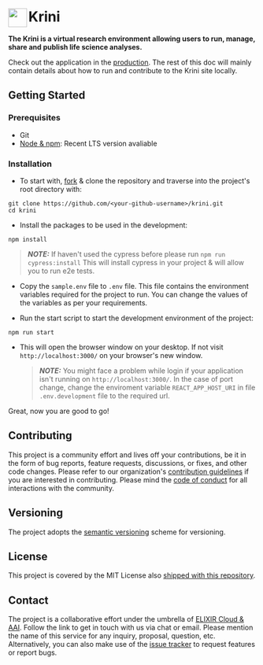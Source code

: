# <img src="https://github.com/elixir-cloud-aai/krini/blob/master/public/logo.png?raw=true" align="left" height="38" alt=""> <span >Krini</span>

**The Krini is a virtual research environment allowing users to run, manage, share and publish life science analyses.**

Check out the application in the [production](https://krini.rahtiapp.fi/). The rest of this doc will mainly contain details about how to run and contribute to the Krini site locally.

## Getting Started

### Prerequisites

- Git
- [Node & npm](https://nodejs.org/en/): Recent LTS version avaliable

### Installation

- To start with, [fork](https://github.com/elixir-cloud-aai/krini) & clone the repository and traverse into the project's root directory with:

```
git clone https://github.com/<your-github-username>/krini.git
cd krini
```

- Install the packages to be used in the development:

```
npm install
```

> **_NOTE:_** If haven't used the cypress before please run
> `npm run cypress:install`
> This will install cypress in your project & will allow you to run e2e tests.

- Copy the `sample.env` file to `.env` file. This file contains the environment variables required for the project to run. You can change the values of the variables as per your requirements.

- Run the start script to start the development environment of the project:

```
npm run start
```

- This will open the browser window on your desktop. If not visit `http://localhost:3000/` on your browser's new window.
  > **_NOTE:_** You might face a problem while login if your application isn't running on `http://localhost:3000/`. In the case of port change, change the enviroment variable `REACT_APP_HOST_URI` in file `.env.development` file to the required url.

Great, now you are good to go!

## Contributing

This project is a community effort and lives off your contributions, be it in
the form of bug reports, feature requests, discussions, or fixes, and other code
changes. Please refer to our organization's [contribution
guidelines](https://github.com/elixir-cloud-aai/elixir-cloud-aai/blob/dev/CONTRIBUTING.md) if you are interested in contributing.
Please mind the [code of conduct](https://github.com/elixir-cloud-aai/elixir-cloud-aai/blob/dev/CODE_OF_CONDUCT.md) for all interactions with
the community.

## Versioning

The project adopts the [semantic versioning](https://semver.org/) scheme for versioning.

## License

This project is covered by the MIT License also
[shipped with this repository](https://github.com/elixir-cloud-aai/krini/blob/master/LICENSE).

## Contact

The project is a collaborative effort under the umbrella of [ELIXIR Cloud &
AAI](https://github.com/elixir-cloud-aai/). Follow the link to get in touch with us via chat or email.
Please mention the name of this service for any inquiry, proposal, question,
etc. Alternatively, you can also make use of the [issue
tracker](https://github.com/elixir-cloud-aai/krini/issues) to request features or report bugs.
